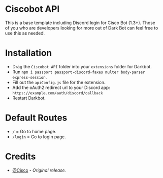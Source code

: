 # Ciscobot API
This is a base template including Discord login for Cisco Bot (1.3+). Those of you who are developers looking for more out of Dark Bot can feel free to use this as needed.

# Installation
- Drag the `Ciscobot API` folder into your `extensions` folder for Darkbot.
- Run `npm i passport passport-discord-faxes multer body-parser express-session`.
- Fill out the `apiConfig.js` file for the extension.
- Add the oAuth2 redirect url to your Discord app: `https://example.com/auth/discord/callback`
- Restart Darkbot.

# Default Routes
- `/` = Go to home page.
- `/login` = Go to login page.

# Credits
- [@Cisco](https://store.ciscomodifications.com/discord) - *Original release.*
